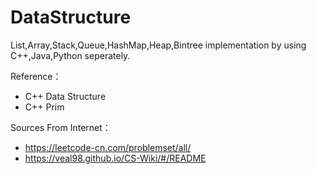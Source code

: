 # DataStructure
List,Array,Stack,Queue,HashMap,Heap,Bintree implementation by using C++,Java,Python seperately.


Reference：

  - C++ Data Structure
  - C++ Prim

Sources From Internet：

  - https://leetcode-cn.com/problemset/all/
  - https://veal98.github.io/CS-Wiki/#/README

